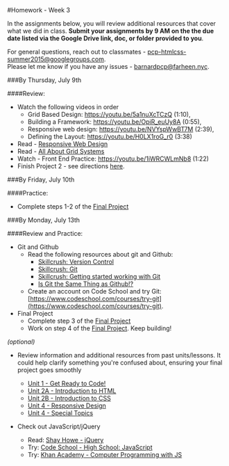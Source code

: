 #Homework - Week 3

In the assignments below, you will review additional resources that cover what we did in class. **Submit your assignments by 9 AM on the the due date listed via the Google Drive link, doc, or folder provided to you**.  

For general questions, reach out to classmates - pcp-htmlcss-summer2015@googlegroups.com.  
Please let me know if you have any issues - barnardpcp@farheen.nyc.  


###By Thursday, July 9th

####Review:

- Watch the following videos in order
	- Grid Based Design: https://youtu.be/5a1nuXcTCzQ (1:10), 
	- Building a Framework: https://youtu.be/OpiR_euUy8A (0:55), 
	- Responsive web design: https://youtu.be/NVYspWwBT7M (2:39), 
	- Defining the Layout: https://youtu.be/H0LX1roG_r0 (3:38)
- Read - [Responsive Web Design](http://learn.shayhowe.com/advanced-html-css/responsive-web-design/)
- Read - [All About Grid Systems](http://webdesign.tutsplus.com/articles/all-about-grid-systems--webdesign-14471)
- Watch - Front End Practice: https://youtu.be/1iWRCWLmNb8 (1:22)
- Finish Project 2 - see directions [here](https://github.com/fma2/pcp-intro-web-development/blob/master/assignments/project2.md).


###By Friday, July 10th

####Practice:

- Complete steps 1-2 of the [Final Project](https://github.com/fma2/pcp-intro-web-development/blob/master/units/5-finalproject.md#51-finalproject)


###By Monday, July 13th

####Review and Practice:

- Git and Github
	- Read the following resources about git and Github:
		- [Skillcrush: Version Control](http://skillcrush.com/2013/02/11/version-control/)
		- [Skillcrush: Git](http://skillcrush.com/2013/02/18/git/)
		- [Skillcrush: Getting started working with Git](http://skillcrush.com/2013/02/20/get-started-working-with-git/)
		- [Is Git the Same Thing as Github!?](http://jahya.net/blog/git-vs-github/)
	- Create an account on Code School and try Git: [https://www.codeschool.com/courses/try-git](https://www.codeschool.com/courses/try-git).
- Final Project
	- Complete step 3 of the [Final Project](https://github.com/fma2/pcp-intro-web-development/blob/master/units/5-finalproject.md#51-finalproject)
	- Work on step 4 of the [Final Project](https://github.com/fma2/pcp-intro-web-development/blob/master/units/5-finalproject.md#51-finalproject).  Keep building!

*(optional)*
- Review information and additional resources from past units/lessons.  It could help clarify something you're confused about, ensuring your final project goes smoothly
	- [Unit 1 - Get Ready to Code!](https://github.com/fma2/pcp-intro-web-development/blob/master/units/1-get-ready-to-code.md)
	- [Unit 2A - Introduction to HTML](https://github.com/fma2/pcp-intro-web-development/blob/master/units/2A-introhtml.md)
	- [Unit 2B - Introduction to CSS](https://github.com/fma2/pcp-intro-web-development/blob/master/units/2B-introcss.md)
	- [Unit 4 - Responsive Design](https://github.com/fma2/pcp-intro-web-development/blob/master/units/3-gridbaseddesign.md)
	- [Unit 4 - Special Topics](https://github.com/fma2/pcp-intro-web-development/blob/master/units/2A-introhtml.md)

- Check out JavaScript/jQuery
	- Read: [Shay Howe - jQuery](http://learn.shayhowe.com/advanced-html-css/jquery/)
	- Try: [Code School - High School: JavaScript](http://www.codecademy.com/en/tracks/high-school-javascript)
	- Try: [Khan Academy - Computer Programming with JS](https://www.khanacademy.org/computing/computer-programming)

